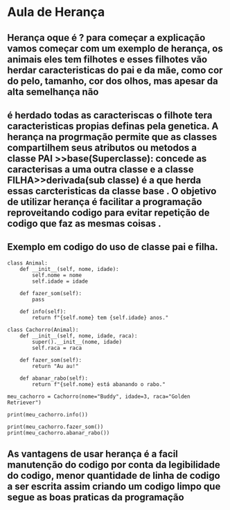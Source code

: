 # Aula de Herança
## Herança oque é ? para começar a explicação vamos começar com um exemplo de herança, os animais eles tem filhotes e esses filhotes vão herdar caracteristicas do pai e da mãe, como cor do pelo, tamanho, cor dos olhos, mas apesar da alta semelhança não 
## é herdado todas as caracteriscas o filhote tera caracteristicas propias definas pela genetica. A herança na progrmação permite que as classes compartilhem seus atributos ou metodos a classe PAI >>base(Superclasse): concede as caracterisas a uma outra classe  e a classe FILHA>>derivada(sub classe) é a que herda essas carcteristicas da classe base . O objetivo de utilizar herança é facilitar a programação reproveitando codigo para evitar repetição de codigo que faz as mesmas coisas .

## Exemplo em codigo do uso de classe pai e filha.
```
class Animal:
    def __init__(self, nome, idade):
        self.nome = nome
        self.idade = idade

    def fazer_som(self):
        pass  

    def info(self):
        return f"{self.nome} tem {self.idade} anos."

class Cachorro(Animal):
    def __init__(self, nome, idade, raca):
        super().__init__(nome, idade)
        self.raca = raca

    def fazer_som(self):
        return "Au au!"

    def abanar_rabo(self):
        return f"{self.nome} está abanando o rabo."

meu_cachorro = Cachorro(nome="Buddy", idade=3, raca="Golden Retriever")

print(meu_cachorro.info())

print(meu_cachorro.fazer_som())
print(meu_cachorro.abanar_rabo())

``` 
## As vantagens de usar herança é a facil manutenção do codigo por conta da legibilidade do codigo, menor quantidade de linha de codigo a ser escrita assim criando um codigo limpo que segue as boas praticas da programação

